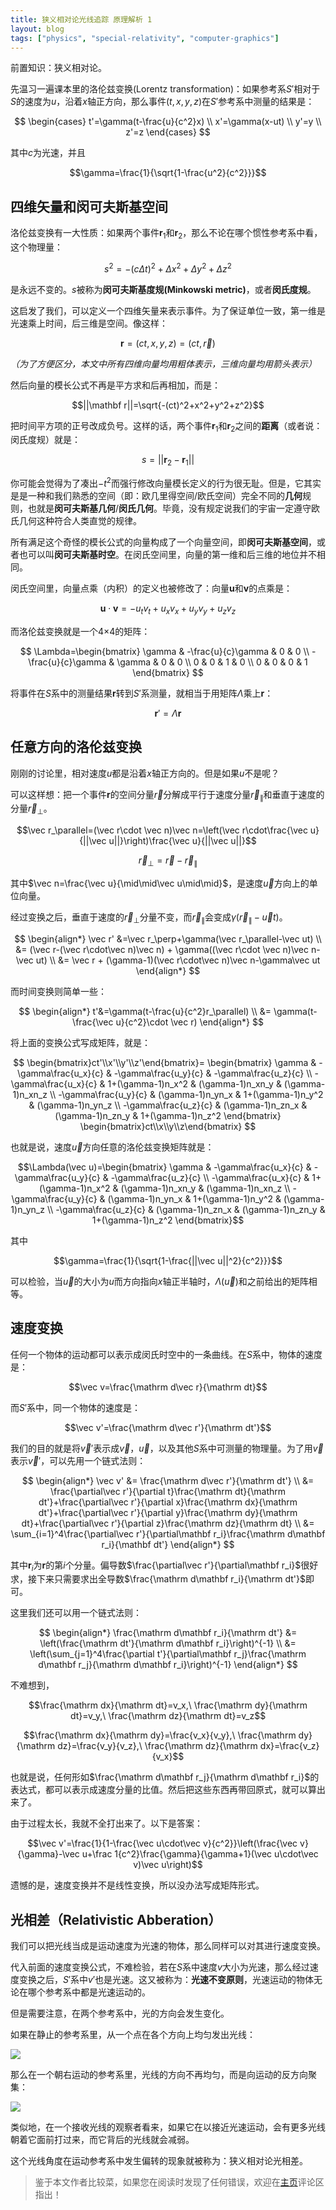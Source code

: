 ```yaml
---
title: 狭义相对论光线追踪 原理解析 1
layout: blog
tags: ["physics", "special-relativity", "computer-graphics"]
---
```


前置知识：狭义相对论。

先温习一遍课本里的洛伦兹变换(Lorentz transformation)：如果参考系$S'$相对于$S$的速度为$u$，沿着$x$轴正方向，那么事件$(t, x, y, z)$在$S'$参考系中测量的结果是：

$$
\begin{cases}
t'=\gamma(t-\frac{u}{c^2}x) \\
x'=\gamma(x-ut) \\
y'=y \\
z'=z
\end{cases}
$$

其中$c$为光速，并且

$$\gamma=\frac{1}{\sqrt{1-\frac{u^2}{c^2}}}$$

## 四维矢量和闵可夫斯基空间

洛伦兹变换有一大性质：如果两个事件$\mathbf r_1$和$\mathbf r_2$，那么不论在哪个惯性参考系中看，这个物理量：

$$s^2=-(c\Delta t)^2+\Delta x^2+\Delta y^2+\Delta z^2$$

是永远不变的。$s$被称为**闵可夫斯基度规(Minkowski metric)**，或者**闵氏度规**。

这启发了我们，可以定义一个四维矢量来表示事件。为了保证单位一致，第一维是光速乘上时间，后三维是空间。像这样：

$$\mathbf r=(ct, x, y, z)=(ct, \vec{r})$$

*（为了方便区分，本文中所有四维向量均用粗体表示，三维向量均用箭头表示）*

然后向量的模长公式不再是平方求和后再相加，而是：

$$||\mathbf r||=\sqrt{-(ct)^2+x^2+y^2+z^2}$$

把时间平方项的正号改成负号。这样的话，两个事件$\mathbf r_1$和$\mathbf r_2$之间的**距离**（或者说：闵氏度规）就是：

$$s=||\mathbf r_2-\mathbf r_1||$$

你可能会觉得为了凑出$-t^2$而强行修改向量模长定义的行为很无耻。但是，它其实是是一种和我们熟悉的空间（即：欧几里得空间/欧氏空间）完全不同的**几何**规则，也就是**闵可夫斯基几何**/**闵氏几何**。毕竟，没有规定说我们的宇宙一定遵守欧氏几何这种符合人类直觉的规律。

所有满足这个奇怪的模长公式的向量构成了一个向量空间，即**闵可夫斯基空间**，或者也可以叫**闵可夫斯基时空**。在闵氏空间里，向量的第一维和后三维的地位并不相同。

闵氏空间里，向量点乘（内积）的定义也被修改了：向量$\mathbf u$和$\mathbf v$的点乘是：

$$\mathbf u\cdot\mathbf v=-u_tv_t+u_xv_x+u_yv_y+u_zv_z$$

而洛伦兹变换就是一个4×4的矩阵：

$$
\Lambda=\begin{bmatrix}
\gamma & -\frac{u}{c}\gamma & 0 & 0 \\
-\frac{u}{c}\gamma & \gamma & 0 & 0 \\
0 & 0 & 1 & 0 \\
0 & 0 & 0 & 1
\end{bmatrix}
$$

将事件在$S$系中的测量结果$\mathbf r$转到$S'$系测量，就相当于用矩阵$\Lambda$乘上$\mathbf r$：

$$\mathbf r'=\Lambda\mathbf r$$

## 任意方向的洛伦兹变换

刚刚的讨论里，相对速度$u$都是沿着$x$轴正方向的。但是如果$u$不是呢？

可以这样想：把一个事件$\mathbf r$的空间分量$\vec r$分解成平行于速度分量$\vec r_\parallel$和垂直于速度的分量$\vec r_\perp$。

$$\vec r_\parallel=(\vec r\cdot \vec n)\vec n=\left(\vec r\cdot\frac{\vec u}{||\vec u||}\right)\frac{\vec u}{||\vec u||}$$

$$\vec r_\perp=\vec r-\vec r_\parallel$$

其中$\vec n=\frac{\vec u}{\mid\mid\vec u\mid\mid}$，是速度$\vec u$方向上的单位向量。

经过变换之后，垂直于速度的$\vec r_\perp$分量不变，而$\vec r_\parallel$会变成$\gamma(\vec r_\parallel-\vec ut)$。

$$
\begin{align*}
\vec r' &=\vec r_\perp+\gamma(\vec r_\parallel-\vec ut) \\
&= (\vec r-(\vec r\cdot\vec n)\vec n) + \gamma((\vec r\cdot \vec n)\vec n-\vec ut) \\
&= \vec r + (\gamma-1)(\vec r\cdot\vec n)\vec n-\gamma\vec ut
\end{align*}
$$

而时间变换则简单一些：

$$
\begin{align*}
t'&=\gamma(t-\frac{u}{c^2}r_\parallel) \\
&= \gamma(t-\frac{\vec u}{c^2}\cdot \vec r)
\end{align*}
$$

将上面的变换公式写成矩阵，就是：

$$
\begin{bmatrix}ct'\\x'\\y'\\z'\end{bmatrix}=
\begin{bmatrix}
\gamma & -\gamma\frac{u_x}{c} & -\gamma\frac{u_y}{c} & -\gamma\frac{u_z}{c} \\
-\gamma\frac{u_x}{c} & 1+(\gamma-1)n_x^2 & (\gamma-1)n_xn_y & (\gamma-1)n_xn_z \\
-\gamma\frac{u_y}{c} & (\gamma-1)n_yn_x & 1+(\gamma-1)n_y^2 & (\gamma-1)n_yn_z \\
-\gamma\frac{u_z}{c} & (\gamma-1)n_zn_x & (\gamma-1)n_zn_y & 1+(\gamma-1)n_z^2
\end{bmatrix}
\begin{bmatrix}ct\\x\\y\\z\end{bmatrix}
$$

也就是说，速度$\vec u$方向任意的洛伦兹变换矩阵就是：

$$\Lambda(\vec u)=\begin{bmatrix}
\gamma & -\gamma\frac{u_x}{c} & -\gamma\frac{u_y}{c} & -\gamma\frac{u_z}{c} \\
-\gamma\frac{u_x}{c} & 1+(\gamma-1)n_x^2 & (\gamma-1)n_xn_y & (\gamma-1)n_xn_z \\
-\gamma\frac{u_y}{c} & (\gamma-1)n_yn_x & 1+(\gamma-1)n_y^2 & (\gamma-1)n_yn_z \\
-\gamma\frac{u_z}{c} & (\gamma-1)n_zn_x & (\gamma-1)n_zn_y & 1+(\gamma-1)n_z^2
\end{bmatrix}$$

其中

$$\gamma=\frac{1}{\sqrt{1-\frac{||\vec u||^2}{c^2}}}$$

可以检验，当$\vec u$的大小为$u$而方向指向$x$轴正半轴时，$\Lambda(\vec u)$和之前给出的矩阵相等。

## 速度变换

任何一个物体的运动都可以表示成闵氏时空中的一条曲线。在$S$系中，物体的速度是：

$$\vec v=\frac{\mathrm d\vec r}{\mathrm dt}$$

而$S'$系中，同一个物体的速度是：

$$\vec v'=\frac{\mathrm d\vec r'}{\mathrm dt'}$$

我们的目的就是将$\vec v'$表示成$\vec v$，$\vec u$，以及其他$S$系中可测量的物理量。为了用$\vec v$表示$\vec v'$，可以先用一个链式法则：

$$
\begin{align*}
\vec v' &= \frac{\mathrm d\vec r'}{\mathrm dt'} \\
&= \frac{\partial\vec r'}{\partial t}\frac{\mathrm dt}{\mathrm dt'}+\frac{\partial\vec r'}{\partial x}\frac{\mathrm dx}{\mathrm dt'}+\frac{\partial\vec r'}{\partial y}\frac{\mathrm dy}{\mathrm dt}+\frac{\partial\vec r'}{\partial z}\frac{\mathrm dz}{\mathrm dt} \\
&= \sum_{i=1}^4\frac{\partial\vec r'}{\partial\mathbf r_i}\frac{\mathrm d\mathbf r_i}{\mathbf dt'}
\end{align*}
$$

其中$\mathbf r_i$为$\mathbf r$的第$i$个分量。偏导数$\frac{\partial\vec r'}{\partial\mathbf r_i}$很好求，接下来只需要求出全导数$\frac{\mathrm d\mathbf r_i}{\mathrm dt'}$即可。

这里我们还可以用一个链式法则：

$$
\begin{align*}
\frac{\mathrm d\mathbf r_i}{\mathrm dt'} &= \left(\frac{\mathrm dt'}{\mathrm d\mathbf r_i}\right)^{-1} \\
&= \left(\sum_{j=1}^4\frac{\partial t'}{\partial\mathbf r_j}\frac{\mathrm d\mathbf r_j}{\mathrm d\mathbf r_i}\right)^{-1}
\end{align*}
$$

不难想到，

$$\frac{\mathrm dx}{\mathrm dt}=v_x,\ \frac{\mathrm dy}{\mathrm dt}=v_y,\ \frac{\mathrm dz}{\mathrm dt}=v_z$$

$$\frac{\mathrm dx}{\mathrm dy}=\frac{v_x}{v_y},\ \frac{\mathrm dy}{\mathrm dz}=\frac{v_y}{v_z},\ \frac{\mathrm dz}{\mathrm dx}=\frac{v_z}{v_x}$$

也就是说，任何形如$\frac{\mathrm d\mathbf r_j}{\mathrm d\mathbf r_i}$的表达式，都可以表示成速度分量的比值。然后把这些东西再带回原式，就可以算出来了。

由于过程太长，我就不全打出来了。以下是答案：

$$\vec v'=\frac{1}{1-\frac{\vec u\cdot\vec v}{c^2}}\left(\frac{\vec v}{\gamma}-\vec u+\frac 1{c^2}\frac{\gamma}{\gamma+1}(\vec u\cdot\vec v)\vec u\right)$$

遗憾的是，速度变换并不是线性变换，所以没办法写成矩阵形式。

## 光相差（Relativistic Abberation）

我们可以把光线当成是运动速度为光速的物体，那么同样可以对其进行速度变换。

代入前面的速度变换公式，不难检验，若在$S$系中速度$v$大小为光速，那么经过速度变换之后，$S'$系中$v'$也是光速。这又被称为：**光速不变原则**，光速运动的物体无论在哪个参考系中都是光速运动的。

但是需要注意，在两个参考系中，光的方向会发生变化。

如果在静止的参考系里，从一个点在各个方向上均匀发出光线：

![](/img/rel-plot-1.png)

那么在一个朝右运动的参考系里，光线的方向不再均匀，而是向运动的反方向聚集：

![](/img/rel-plot-2.png)

类似地，在一个接收光线的观察者看来，如果它在以接近光速运动，会有更多光线朝着它面前打过来，而它背后的光线就会减弱。

这个光线角度在运动参考系中发生偏转的现象就被称为：狭义相对论光相差。

> 鉴于本文作者比较菜，如果您在阅读时发现了任何错误，欢迎在[主页](/)评论区指出！
